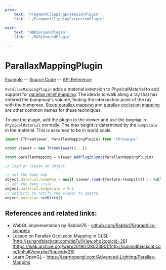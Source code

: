 ```yaml
---
prev: 
    text: 'FragmentClippingExtensionPlugin'
    link: './FragmentClippingExtensionPlugin'

next: 
    text: 'HDRiGroundPlugin'
    link: './HDRiGroundPlugin'

---
```


# ParallaxMappingPlugin

[//]: # (todo: image)

[Example](https://threepipe.org/examples/#parallax-mapping-plugin/) &mdash;
[Source Code](https://github.com/repalash/threepipe/blob/master/src/plugins/material/ParallaxMappingPlugin.ts) &mdash;
[API Reference](https://threepipe.org/docs/classes/ParallaxMappingPlugin.html)

`ParallaxMappingPlugin` adds a material extension to PhysicalMaterial to add support for [parallax relief mapping](https://en.wikipedia.org/wiki/Relief_mapping_(computer_graphics)). The idea is to walk along a ray that has entered the bumpmap's volume, finding the intersection point of the ray with the bumpmap. [Steep parallax mapping](https://en.wikipedia.org/wiki/Parallax_mapping) and [parallax occlusion mapping](https://en.wikipedia.org/wiki/Parallax_occlusion_mapping) are other common names for these techniques.

To use the plugin, add the plugin to the viewer and use the `bumpMap` in `PhysicalMaterial` normally. The max height is determined by the `bumpScale` in the material. This is assumed to be in world scale.

```typescript
import {ThreeViewer, ParallaxMappingPlugin} from 'threepipe'

const viewer = new ThreeViewer({...})

const parallaxMapping = viewer.addPluginSync(ParallaxMappingPlugin)

// load or create an object 

// set the bump map
object.material.bumpMap = await viewer.load<ITexture>(bumps[0]) || null
// set the bump scale
object.material.bumpScale = 0.1
// setDirty to notify the viewer to update.
object.material.setDirty()
```

## References and related links:

- WebGL implementation by Rabbid76 - [github.com/Rabbid76/graphics-snippets](https://github.com/Rabbid76/graphics-snippets/blob/master/html/technique/parallax_005_parallax_relief_mapping_derivative_tbn.html)
- Lesson on Parallax Occlusion Mapping in GLSL - [http://sunandblackcat.com/tipFullView.php?topicid=28](https://web.archive.org/web/20190128023901/http://sunandblackcat.com/tipFullView.php?topicid=28)
- Learn OpenGL - https://learnopengl.com/Advanced-Lighting/Parallax-Mapping
